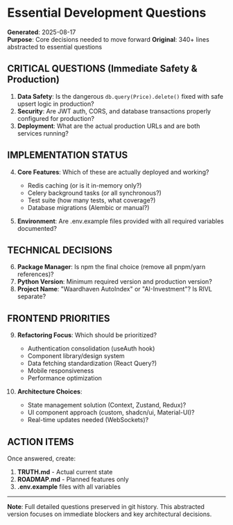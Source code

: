 # Essential Development Questions

**Generated**: 2025-08-17  
**Purpose**: Core decisions needed to move forward
**Original**: 340+ lines abstracted to essential questions

## CRITICAL QUESTIONS (Immediate Safety & Production)

1. **Data Safety**: Is the dangerous `db.query(Price).delete()` fixed with safe upsert logic in production?
2. **Security**: Are JWT auth, CORS, and database transactions properly configured for production?
3. **Deployment**: What are the actual production URLs and are both services running?

## IMPLEMENTATION STATUS

4. **Core Features**: Which of these are actually deployed and working?
   - Redis caching (or is it in-memory only?)
   - Celery background tasks (or all synchronous?)
   - Test suite (how many tests, what coverage?)
   - Database migrations (Alembic or manual?)

5. **Environment**: Are .env.example files provided with all required variables documented?

## TECHNICAL DECISIONS

6. **Package Manager**: Is npm the final choice (remove all pnpm/yarn references)?
7. **Python Version**: Minimum required version and production version?
8. **Project Name**: "Waardhaven AutoIndex" or "AI-Investment"? Is RIVL separate?

## FRONTEND PRIORITIES

9. **Refactoring Focus**: Which should be prioritized?
   - Authentication consolidation (useAuth hook)
   - Component library/design system
   - Data fetching standardization (React Query?)
   - Mobile responsiveness
   - Performance optimization

10. **Architecture Choices**:
    - State management solution (Context, Zustand, Redux)?
    - UI component approach (custom, shadcn/ui, Material-UI)?
    - Real-time updates needed (WebSockets)?

## ACTION ITEMS

Once answered, create:
1. **TRUTH.md** - Actual current state
2. **ROADMAP.md** - Planned features only
3. **.env.example** files with all variables

---

**Note**: Full detailed questions preserved in git history. This abstracted version focuses on immediate blockers and key architectural decisions.
